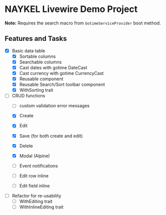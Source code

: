 # NAYKEL Livewire Demo Project

**Note:** Requires the search macro from `GotimeServiceProvider` boot method.

## Features and Tasks

- [x] Basic data table
  - [x] Sortable columns
  - [x] Searchable columns
  - [x] Cast dates with gotime DateCast
  - [x] Cast currency with gotime CurrencyCast
  - [x] Reusable <th> component
  - [x] Reusable Search/Sort toolbar component
  - [x] WithSorting trait

- [ ] CRUD functions
  - [ ] custom validation error messages
  - [x] Create
  - [x] Edit
  - [x] Save (for both create and edit)
  - [x] Delete
  - [x] Modal (Alpine)
  - [ ] Event notifications
  - [ ] Edit row inline
  - [ ] Edit field inline


- [ ] Refactor for re-usability
  - [ ] WithEditing trait
  - [ ] WithInlineEditing trait
